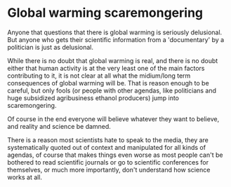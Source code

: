 Global warming scaremongering
=============================

Anyone that questions that there is global warming is seriously delusional. But anyone who gets their scientific information from a 'documentary' by a politician is just as delusional.

While there is no doubt that global warming is real, and there is no doubt either that human activity is at the very least one of the main factors contributing to it, it is not clear at all what the midium/long term consequences of global warming will be. That is reason enough to be careful, but only fools (or people with other agendas, like politicians and huge subsidized agribusiness ethanol producers) jump into scaremongering.

Of course in the end everyone will believe whatever they want to believe, and reality and science be damned.

There is a reason most scientists hate to speak to the media, they are systematically quoted out of context and manipulated for all kinds of agendas, of course that makes things even worse as most people can't be bothered to read scientific journals or go to scientific conferences for themselves, or much more importantly, don't understand how science works at all.

